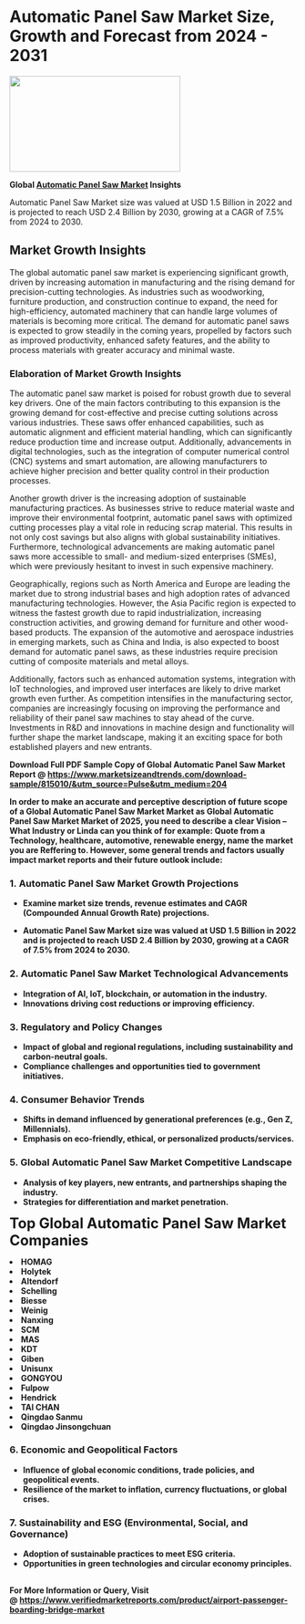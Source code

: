 <H1>Automatic Panel Saw Market Size, Growth and Forecast from 2024 - 2031</H1><img class="aligncenter size-medium wp-image-584254" src="https://thirdeyenews.in/wp-content/uploads/2024/09/Global-Market-Research-300x168.jpeg" alt="" width="300" height="168" /><p><strong>Global&nbsp;<a href="https://www.marketsizeandtrends.com/download-sample/815010/&amp;utm_source=Pulse&amp;utm_medium=204">Automatic Panel Saw Market</a> Insights</strong></p><p>Automatic Panel Saw Market size was valued at USD 1.5 Billion in 2022 and is projected to reach USD 2.4 Billion by 2030, growing at a CAGR of 7.5% from 2024 to 2030.</p><p><h2>Market Growth Insights</h2> <p>The global automatic panel saw market is experiencing significant growth, driven by increasing automation in manufacturing and the rising demand for precision-cutting technologies. As industries such as woodworking, furniture production, and construction continue to expand, the need for high-efficiency, automated machinery that can handle large volumes of materials is becoming more critical. The demand for automatic panel saws is expected to grow steadily in the coming years, propelled by factors such as improved productivity, enhanced safety features, and the ability to process materials with greater accuracy and minimal waste.</p> <p><strong></strong></p> <h3>Elaboration of Market Growth Insights</h3> <p>The automatic panel saw market is poised for robust growth due to several key drivers. One of the main factors contributing to this expansion is the growing demand for cost-effective and precise cutting solutions across various industries. These saws offer enhanced capabilities, such as automatic alignment and efficient material handling, which can significantly reduce production time and increase output. Additionally, advancements in digital technologies, such as the integration of computer numerical control (CNC) systems and smart automation, are allowing manufacturers to achieve higher precision and better quality control in their production processes.</p> <p>Another growth driver is the increasing adoption of sustainable manufacturing practices. As businesses strive to reduce material waste and improve their environmental footprint, automatic panel saws with optimized cutting processes play a vital role in reducing scrap material. This results in not only cost savings but also aligns with global sustainability initiatives. Furthermore, technological advancements are making automatic panel saws more accessible to small- and medium-sized enterprises (SMEs), which were previously hesitant to invest in such expensive machinery.</p> <p>Geographically, regions such as North America and Europe are leading the market due to strong industrial bases and high adoption rates of advanced manufacturing technologies. However, the Asia Pacific region is expected to witness the fastest growth due to rapid industrialization, increasing construction activities, and growing demand for furniture and other wood-based products. The expansion of the automotive and aerospace industries in emerging markets, such as China and India, is also expected to boost demand for automatic panel saws, as these industries require precision cutting of composite materials and metal alloys.</p> <p>Additionally, factors such as enhanced automation systems, integration with IoT technologies, and improved user interfaces are likely to drive market growth even further. As competition intensifies in the manufacturing sector, companies are increasingly focusing on improving the performance and reliability of their panel saw machines to stay ahead of the curve. Investments in R&D and innovations in machine design and functionality will further shape the market landscape, making it an exciting space for both established players and new entrants.</p> <p><strong></p><p><span class=""><strong>Download Full PDF Sample Copy of Global Automatic Panel Saw Market Report</strong> @ <a href="https://www.marketsizeandtrends.com/download-sample/815010/&amp;utm_source=Pulse&amp;utm_medium=204" target="_blank">https://www.marketsizeandtrends.com/download-sample/815010/&amp;utm_source=Pulse&amp;utm_medium=204</a></span></p><p>In order to make an accurate and perceptive description of future scope of a Global&nbsp;Automatic Panel Saw Market Market as Global&nbsp;Automatic Panel Saw Market Market of 2025, you need to describe a clear Vision &ndash; What Industry or Linda can you think of for example: Quote from a Technology, healthcare, automotive, renewable energy, name the market you are Reffering to. However, some general trends and factors usually impact market reports and their future outlook include:</p><h3>1.&nbsp;<strong>Automatic Panel Saw Market Growth Projections</strong></h3><ul><li>Examine market size trends, revenue estimates and CAGR (Compounded Annual Growth Rate) projections.</li><li><p>Automatic Panel Saw Market size was valued at USD 1.5 Billion in 2022 and is projected to reach USD 2.4 Billion by 2030, growing at a CAGR of 7.5% from 2024 to 2030.</p></li></ul><h3>2.&nbsp;<strong>Automatic Panel Saw Market Technological Advancements</strong></h3><ul><li>Integration of AI, IoT, blockchain, or automation in the industry.</li><li>Innovations driving cost reductions or improving efficiency.</li></ul><h3>3.&nbsp;<strong>Regulatory and Policy Changes</strong></h3><ul><li>Impact of global and regional regulations, including sustainability and carbon-neutral goals.</li><li>Compliance challenges and opportunities tied to government initiatives.</li></ul><h3>4.&nbsp;<strong>Consumer Behavior Trends</strong></h3><ul><li>Shifts in demand influenced by generational preferences (e.g., Gen Z, Millennials).</li><li>Emphasis on eco-friendly, ethical, or personalized products/services.</li></ul><h3>5.&nbsp;<strong>Global Automatic Panel Saw Market Competitive Landscape</strong></h3><ul><li>Analysis of key players, new entrants, and partnerships shaping the industry.</li><li>Strategies for differentiation and market penetration.</li></ul><p data-pm-slice="1 1 []"><span style="color: inherit; font-family: inherit; font-size: 25px;">Top Global Automatic Panel Saw Market Companies</span></p><div class="" data-test-id=""><p><li>HOMAG</li><li> Holytek</li><li> Altendorf</li><li> Schelling</li><li> Biesse</li><li> Weinig</li><li> Nanxing</li><li> SCM</li><li> MAS</li><li> KDT</li><li> Giben</li><li> Unisunx</li><li> GONGYOU</li><li> Fulpow</li><li> Hendrick</li><li> TAI CHAN</li><li> Qingdao Sanmu</li><li> Qingdao Jinsongchuan</li></p></div><h3>6.&nbsp;<strong>Economic and Geopolitical Factors</strong></h3><ul><li>Influence of global economic conditions, trade policies, and geopolitical events.</li><li>Resilience of the market to inflation, currency fluctuations, or global crises.</li></ul><h3>7.&nbsp;<strong>Sustainability and ESG (Environmental, Social, and Governance)</strong></h3><ul><li>Adoption of sustainable practices to meet ESG criteria.</li><li>Opportunities in green technologies and circular economy principles.</li></ul><h2><strong style="font-size: 14px;">For More Information or Query, Visit @&nbsp;</strong><a style="background-color: #ffffff; font-size: 14px;" href="https://www.marketsizeandtrends.com/report/automatic-panel-saw-market/" target="_blank">https://www.verifiedmarketreports.com/product/airport-passenger-boarding-bridge-market</a></h2>
